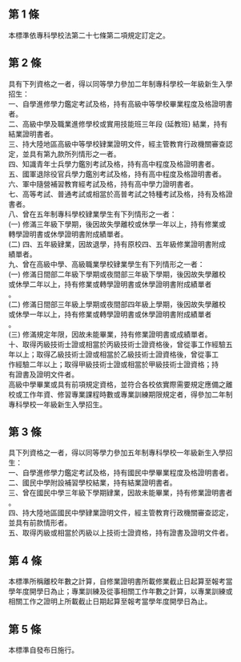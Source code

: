第 1 條
-------
本標準依專科學校法第二十七條第二項規定訂定之。

第 2 條
-------
具有下列資格之一者，得以同等學力參加二年制專科學校一年級新生入學  
招生：  
一、自學進修學力鑑定考試及格，持有高級中等學校畢業程度及格證明書  
    者。  
二、高級中學及職業進修學校或實用技能班三年段 (延教班) 結業，持有  
    結業證明書者。  
三、持大陸地區高級中等學校肄業證明文件，經主管教育行政機關審查認  
    定，並具有第九款所列情形之一者。  
四、知識青年士兵學力鑑別考試及格，持有高中程度及格證明書者。  
五、國軍退除役官兵學力鑑別考試及格，持有高中程度及格證明書者。  
六、軍中隨營補習教育經考試及格，持有高中學力證明書者。  
七、高等考試、普通考試或相當於高普考試之特種考試及格，持有及格證  
    書者。  
八、曾在五年制專科學校肄業學生有下列情形之一者：  
 (一) 修滿三年級下學期，後因故失學離校或休學一年以上，持有修業或  
      轉學證明書或休學證明書附成績單者。  
 (二) 四、五年級肄業，因故退學，持有原校四、五年級修業證明書附成  
      績單者。  
九、曾在高級中學、高級職業學校肄業學生有下列情形之一者：  
 (一) 修滿日間部二年級下學期或夜間部三年級下學期，後因故失學離校  
      或休學二年以上，持有修業或轉學證明書或休學證明書附成績單者  
      。  
 (二) 修滿日間部三年級上學期或夜間部四年級上學期，後因故失學離校  
      或休學一年以上，持有修業或轉學證明書或休學證明書附成績單者  
      。  
 (三) 修滿規定年限，因故未能畢業，持有修業證明書或成績單者。  
十、取得丙級技術士證或相當於丙級技術士證資格後，曾從事工作經驗五  
    年以上；取得乙級技術士證或相當於乙級技術士證資格後，曾從事工  
    作經驗二年以上；取得甲級技術士證或相當於甲級技術士證資格；持  
    有證書及證明文件者。  
高級中學畢業或具有前項規定資格，並符合各校依實際需要規定應備之離  
校或工作年資、修習專業課程時數或專業訓練期限規定者，得參加二年制  
專科學校一年級新生入學招生。

第 3 條
-------
具下列資格之一者，得以同等學力參加五年制專科學校一年級新生入學招  
生：  
一、自學進修學力鑑定考試及格，持有國民中學畢業程度及格證明書者。  
二、國民中學附設補習學校結業，持有結業證明書者。  
三、曾在國民中學三年級下學期肄業，因故未能畢業，持有修業證明書者  
    。  
四、持大陸地區國民中學肄業證明文件，經主管教育行政機關審查認定，  
    並具有前款情形者。  
五、取得丙級或相當於丙級以上技術士證資格，持有證書及證明文件者。

第 4 條
-------
本標準所稱離校年數之計算，自修業證明書所載修業截止日起算至報考當  
學年度開學日為止；專業訓練及從事相關工作年數之計算，以專業訓練或  
相關工作之證明上所載截止日期起算至報考當學年度開學日為止。

第 5 條
-------
本標準自發布日施行。

